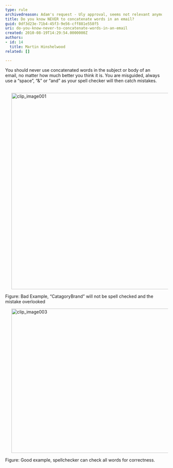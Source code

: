 ```yaml
---
type: rule
archivedreason: Adam's request - Uly approval, seems not relevant anymore
title: Do you know NEVER to concatenate words in an email?
guid: 0df3d23e-71b4-45f3-9e56-cff881e558f5
uri: do-you-know-never-to-concatenate-words-in-an-email
created: 2010-08-19T14:29:54.0000000Z
authors:
- id: 14
  title: Martin Hinshelwood
related: []

---
```



You should never use concatenated words in the subject or body of an email, no matter how much better you think it is. You are misguided, always use a “space”, “&amp;” or “and” as your spell checker will then catch mistakes. 
<br><excerpt class='endintro'></excerpt><br>
<p><img title="clip_image001" border="0" alt="clip_image001" src="/Communication/RulesToBetterEmail/PublishingImages/RuleNeverConcatenateWordsBad.png" style="background-image&#58;none;border-bottom&#58;0px;border-left&#58;0px;margin&#58;0px 20px;padding-left&#58;0px;width&#58;643px;padding-right&#58;0px;display&#58;inline;height&#58;631px;border-top&#58;0px;border-right&#58;0px;padding-top&#58;0px;" /> </p>
<p class="ms-rteCustom-FigureBad">Figure&#58; Bad Example, “CatagoryBrand” will not be spell checked and the mistake overlooked </p>
<img title="clip_image003" border="0" alt="clip_image003" src="/Communication/RulesToBetterEmail/PublishingImages/RuleNeverConcatenateWordsGood.png" style="background-image&#58;none;border-bottom&#58;0px;border-left&#58;0px;margin&#58;0px 20px;padding-left&#58;0px;width&#58;680px;padding-right&#58;0px;display&#58;inline;height&#58;464px;border-top&#58;0px;border-right&#58;0px;padding-top&#58;0px;" /> <p class="ms-rteCustom-FigureGood">Figure&#58; Good example, spellchecker can check all words for correctness.</p>


